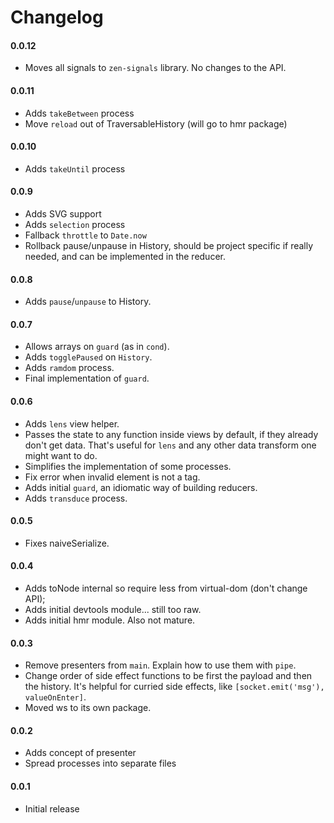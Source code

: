 # Changelog

#### 0.0.12

- Moves all signals to `zen-signals` library. No changes to the API.

#### 0.0.11

- Adds `takeBetween` process
- Move `reload` out of TraversableHistory (will go to hmr package)

#### 0.0.10

- Adds `takeUntil` process

#### 0.0.9

- Adds SVG support
- Adds `selection` process
- Fallback `throttle` to `Date.now`
- Rollback pause/unpause in History, should be project specific if really
  needed, and can be implemented in the reducer.

#### 0.0.8

- Adds `pause`/`unpause` to History.

#### 0.0.7

- Allows arrays on `guard` (as in `cond`).
- Adds `togglePaused` on `History`.
- Adds `ramdom` process.
- Final implementation of `guard`.

#### 0.0.6

- Adds `lens` view helper.
- Passes the state to any function inside views by default, if they already
  don't get data. That's useful for `lens` and any other data transform one
  might want to do.
- Simplifies the implementation of some processes.
- Fix error when invalid element is not a tag.
- Adds initial `guard`, an idiomatic way of building reducers.
- Adds `transduce` process.

#### 0.0.5

- Fixes naiveSerialize.

#### 0.0.4

- Adds toNode internal so require less from virtual-dom (don't change API);
- Adds initial devtools module... still too raw.
- Adds initial hmr module. Also not mature.

#### 0.0.3

- Remove presenters from `main`. Explain how to use them with `pipe`.
- Change order of side effect functions to be first the payload and then the
  history. It's helpful for curried side effects, like
  `[socket.emit('msg'), valueOnEnter]`.
- Moved ws to its own package.

#### 0.0.2

- Adds concept of presenter
- Spread processes into separate files

#### 0.0.1

- Initial release
